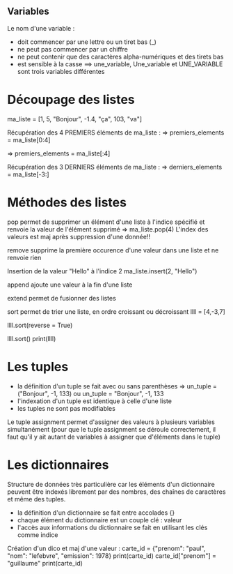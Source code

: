 ## Variables

Le nom d'une variable :

- doit commencer par une lettre ou un tiret bas (\_)
- ne peut pas commencer par un chiffre
- ne peut contenir que des caractères alpha-numériques et des tirets bas
- est sensible à la casse ==> une_variable, Une_variable et UNE_VARIABLE sont trois variables différentes

# Découpage des listes

ma_liste = [1, 5, "Bonjour", -1.4, "ça", 103, "va"]

Récupération des 4 PREMIERS éléments de ma_liste :
=> premiers_elements = ma_liste[0:4]

<!-- ou -->

=> premiers_elements = ma_liste[:4]

Récupération des 3 DERNIERS éléments de ma_liste :
=> derniers_elements = ma_liste[-3:]

# Méthodes des listes

pop permet de supprimer un élément d'une liste à l'indice spécifié et renvoie la valeur de l'élément supprimé
=> ma_liste.pop(4)
L'index des valeurs est maj après suppression d'une donnée!!

remove supprime la première occurence d'une valeur dans une liste et ne renvoie rien

Insertion de la valeur "Hello" à l'indice 2
ma_liste.insert(2, "Hello")

append ajoute une valeur à la fin d'une liste

extend permet de fusionner des listes

sort permet de trier une liste, en ordre croissant ou décroissant
llll = [4,-3,7]

<!-- décroissant -->

llll.sort(reverse = True)

<!-- croissant / reverse est False par défaut -->

llll.sort()
print(llll)

# Les tuples

- la définition d'un tuple se fait avec ou sans parenthèses
  => un_tuple = ("Bonjour", -1, 133) ou un_tuple = "Bonjour", -1, 133
- l'indexation d'un tuple est identique à celle d'une liste
- les tuples ne sont pas modifiables

Le tuple assignment permet d'assigner des valeurs à plusieurs variables simultanément (pour que le tuple assignment se déroule correctement, il faut qu'il y ait autant de variables à assigner que d'éléments dans le tuple)

# Les dictionnaires

Structure de données très particulière car les éléments d'un dictionnaire peuvent être indexés librement par des nombres, des chaînes de caractères et même des tuples.

- la définition d'un dictionnaire se fait entre accolades {}
- chaque élément du dictionnaire est un couple clé : valeur
- l'accès aux informations du dictionnaire se fait en utilisant les clés comme indice

Création d'un dico et maj d'une valeur :
carte_id = {"prenom": "paul", "nom": "lefebvre", "emission": 1978}
print(carte_id)
carte_id["prenom"] = "guillaume"
print(carte_id)
